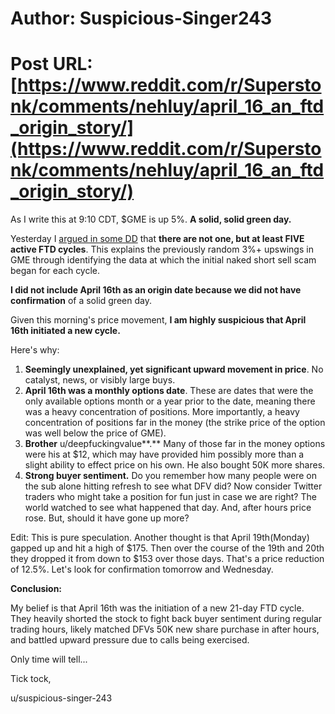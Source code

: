 # Author: Suspicious-Singer243
# Post URL: [https://www.reddit.com/r/Superstonk/comments/nehluy/april_16_an_ftd_origin_story/](https://www.reddit.com/r/Superstonk/comments/nehluy/april_16_an_ftd_origin_story/)


As I write this at 9:10 CDT, $GME is up 5%. **A solid, solid green day.**

Yesterday I [argued in some DD](https://www.reddit.com/r/Superstonk/comments/ndzxdh/origin_stories_an_uncovering_of_more_ftd_cycles/) that **there are not one, but at least FIVE active FTD cycles**. This explains the previously random 3%+ upswings in GME through identifying the data at which the initial naked short sell scam began for each cycle.

**I did not include April 16th as an origin date because we did not have confirmation** of a solid green day.

Given this morning's price movement, **I am highly suspicious that April 16th initiated a new cycle.**

Here's why:

1. **Seemingly unexplained, yet significant upward movement in price**. No catalyst, news, or visibly large buys.
2. **April 16th was a monthly options date**. These are dates that were the only available options month or a year prior to the date, meaning there was a heavy concentration of positions. More importantly, a heavy concentration of positions far in the money (the strike price of the option was well below the price of GME).
3. **Brother** u/deepfuckingvalue\*\*.\*\* Many of those far in the money options were his at $12, which may have provided him possibly more than a slight ability to effect price on his own. He also bought 50K more shares.
4. **Strong buyer sentiment.** Do you remember how many people were on the sub alone hitting refresh to see what DFV did? Now consider Twitter traders who might take a position for fun just in case we are right? The world watched to see what happened that day. And, after hours price rose. But, should it have gone up more?

Edit: This is pure speculation. Another thought is that April 19th(Monday) gapped up and hit a high of $175. Then over the course of the 19th and 20th they dropped it from down to $153 over those days. That's a price reduction of 12.5%. Let's look for confirmation tomorrow and Wednesday.

**Conclusion:**

My belief is that April 16th was the initiation of a new 21-day FTD cycle. They heavily shorted the stock to fight back buyer sentiment during regular trading hours, likely matched DFVs 50K new share purchase in after hours, and battled upward pressure due to calls being exercised.

Only time will tell...

Tick tock,

u/suspicious-singer-243